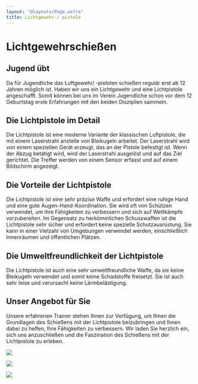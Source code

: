 ```yaml
---
layout: "@layouts/Page.astro"
title: Lichtgewehr-/ pistole
---
```


# Lichtgewehrschießen

## Jugend übt

Da für Jugendliche das Luftgewehr/ -pistolen schießen regulär erst ab 12 Jahren möglich ist. Haben wir uns ein Lichtgewehr und eine Lichtpistole angeschafft. Somit können bei uns im Verein Jugendliche schon vor dem 12 Geburtstag erste Erfahrungen mit den beiden Disziplien sammeln.

## Die Lichtpistole im Detail

Die Lichtpistole ist eine moderne Variante der klassischen Luftpistole, die mit einem Laserstrahl anstelle von Bleikugeln arbeitet. Der Laserstrahl wird von einem speziellen Gerät erzeugt, das an der Pistole befestigt ist. Wenn der Abzug betätigt wird, wird der Laserstrahl ausgelöst und auf das Ziel gerichtet. Die Treffer werden von einem Sensor erfasst und auf einem Bildschirm angezeigt.

## Die Vorteile der Lichtpistole

Die Lichtpistole ist eine sehr präzise Waffe und erfordert eine ruhige Hand und eine gute Augen-Hand-Koordination. Sie wird oft von Schützen verwendet, um ihre Fähigkeiten zu verbessern und sich auf Wettkämpfe vorzubereiten. Im Gegensatz zu herkömmlichen Schusswaffen ist die Lichtpistole sehr sicher und erfordert keine spezielle Schutzausrüstung. Sie kann in einer Vielzahl von Umgebungen verwendet werden, einschließlich Innenräumen und öffentlichen Plätzen.

## Die Umweltfreundlichkeit der Lichtpistole

Die Lichtpistole ist auch eine sehr umweltfreundliche Waffe, da sie keine Bleikugeln verwendet und somit keine Schadstoffe freisetzt. Sie ist auch sehr leise und verursacht keine Lärmbelästigung.

## Unser Angebot für Sie

Unsere erfahrenen Trainer stehen Ihnen zur Verfügung, um Ihnen die Grundlagen des Schießens mit der Lichtpistole beizubringen und Ihnen dabei zu helfen, Ihre Fähigkeiten zu verbessern. Wir laden Sie herzlich ein, sich uns anzuschließen und die Faszination des Schießens mit der Lichtpistole zu erleben.

![](/images/uploads/img_8376.jpeg)

![](/images/uploads/img_8377.jpeg)

![](/images/uploads/img_8378.jpeg)
